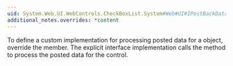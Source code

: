 ```yaml
---
uid: System.Web.UI.WebControls.CheckBoxList.System#Web#UI#IPostBackDataHandler#LoadPostData(System.String,System.Collections.Specialized.NameValueCollection)
additional_notes.overrides: *content
---
```


<p>To define a custom implementation for processing posted data for a <xref href="System.Web.UI.WebControls.CheckBoxList"></xref> object, override the <xref href="System.Web.UI.WebControls.CheckBoxList.LoadPostData(System.String,System.Collections.Specialized.NameValueCollection)"></xref> member. The explicit interface implementation calls the <xref href="System.Web.UI.WebControls.CheckBoxList.LoadPostData(System.String,System.Collections.Specialized.NameValueCollection)"></xref> method to process the posted data for the control.</p>


